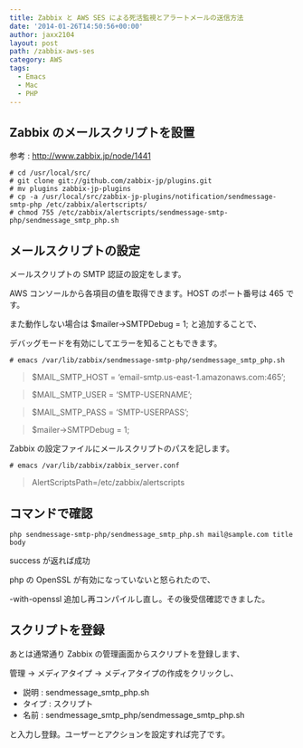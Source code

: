 ```yaml
---
title: Zabbix と AWS SES による死活監視とアラートメールの送信方法
date: '2014-01-26T14:50:56+00:00'
author: jaxx2104
layout: post
path: /zabbix-aws-ses
category: AWS
tags:
  - Emacs
  - Mac
  - PHP
---
```


## Zabbix のメールスクリプトを設置

参考 : http://www.zabbix.jp/node/1441

```
# cd /usr/local/src/
# git clone git://github.com/zabbix-jp/plugins.git
# mv plugins zabbix-jp-plugins
# cp -a /usr/local/src/zabbix-jp-plugins/notification/sendmessage-smtp-php /etc/zabbix/alertscripts/
# chmod 755 /etc/zabbix/alertscripts/sendmessage-smtp-php/sendmessage_smtp_php.sh
```

<!--more-->

## メールスクリプトの設定

メールスクリプトの SMTP 認証の設定をします。

AWS コンソールから各項目の値を取得できます。HOST のポート番号は 465 です。

また動作しない場合は \$mailer->SMTPDebug = 1; と追加することで、

デバッグモードを有効にしてエラーを知ることもできます。

```
# emacs /var/lib/zabbix/sendmessage-smtp-php/sendmessage_smtp_php.sh
```

> \$MAIL_SMTP_HOST = &#8216;email-smtp.us-east-1.amazonaws.com:465&#8217;;

> \$MAIL_SMTP_USER = &#8216;SMTP-USERNAME&#8217;;

> \$MAIL_SMTP_PASS = &#8216;SMTP-USERPASS&#8217;;

> \$mailer->SMTPDebug = 1;

Zabbix の設定ファイルにメールスクリプトのパスを記します。

```
# emacs /var/lib/zabbix/zabbix_server.conf
```

> AlertScriptsPath=/etc/zabbix/alertscripts

## コマンドで確認

```
php sendmessage-smtp-php/sendmessage_smtp_php.sh mail@sample.com title body
```

success が返れば成功

php の OpenSSL が有効になっていないと怒られたので、

-with-openssl 追加し再コンパイルし直し。その後受信確認できました。

## スクリプトを登録

あとは通常通り Zabbix の管理画面からスクリプトを登録します、

管理 -> メディアタイプ -> メディアタイプの作成をクリックし、

- 説明 : sendmessage_smtp_php.sh
- タイプ : スクリプト
- 名前 : sendmessage_smtp_php/sendmessage_smtp_php.sh

と入力し登録。ユーザーとアクションを設定すれば完了です。
